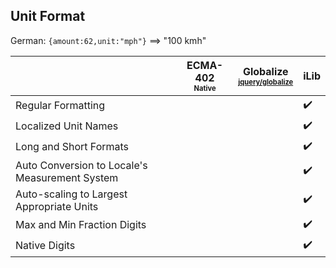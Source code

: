 ## Unit Format

German: `{amount:62,unit:"mph"}` ⟹ "100 kmh"

| | ECMA-402<br><sub><sup>Native</sup></sub> | Globalize<br><sub><sup>[jquery/globalize][]</sup></sub> | iLib |
| --- | --- | --- | --- |
| Regular Formatting | | | :heavy_check_mark: |
| Localized Unit Names| | | :heavy_check_mark: |
| Long and Short Formats | | | :heavy_check_mark: |
| Auto Conversion to Locale's Measurement System | | | :heavy_check_mark: |
| Auto-scaling to Largest Appropriate Units | | | :heavy_check_mark: |
| Max and Min Fraction Digits | | | :heavy_check_mark: |
| Native Digits | | | :heavy_check_mark: |

[jquery/globalize]: https://github.com/jquery/globalize/
